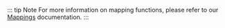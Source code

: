 <!-- @include: ./mapping-intro.md -->

::: tip Note
For more information on mapping functions, please refer to our [Mappings](../../../build/mapping/ethereum.md) documentation.
:::
